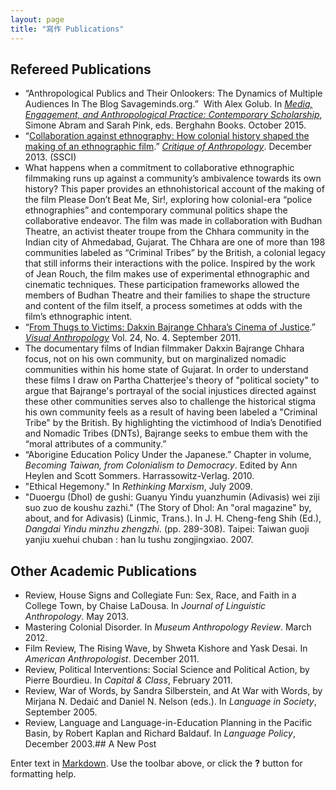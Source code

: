 ```yaml
---
layout: page
title: "寫作 Publications"
---
```


## Refereed Publications
- “Anthropological Publics and Their Onlookers: The Dynamics of Multiple Audiences In The Blog Savageminds.org.”  With Alex Golub. In *[Media, Engagement, and Anthropological Practice: Contemporary Scholarship](http://www.berghahnbooks.com/title.php?rowtag=PinkMedia)*, Simone Abram and Sarah Pink, eds. Berghahn Books. October 2015.
- “[Collaboration against ethnography: How colonial history shaped the making of an ethnographic film](https://www.academia.edu/3648076/Collaboration_against_ethnography_How_colonial_history_shaped_the_making_of_an_ethnographic_film).” *[Critique of Anthropology](http://coa.sagepub.com/content/33/4/390.short)*. December 2013. (SSCI)
 - What happens when a commitment to collaborative ethnographic filmmaking runs up against a community’s ambivalence towards its own history? This paper provides an ethnohistorical account of the making of the film Please Don’t Beat Me, Sir!, exploring how colonial-era “police ethnographies” and contemporary communal politics shape the collaborative endeavor. The film was made in collaboration with Budhan Theatre, an activist theater troupe from the Chhara community in the Indian city of Ahmedabad, Gujarat. The Chhara are one of more than 198 communities labeled as “Criminal Tribes” by the British, a colonial legacy that still informs their interactions with the police. Inspired by the work of Jean Rouch, the film makes use of experimental ethnographic and cinematic techniques. These participation frameworks allowed the members of Budhan Theatre and their families to shape the structure and content of the film itself, a process sometimes at odds with the film’s ethnographic intent.
- “[From Thugs to Victims: Dakxin Bajrange Chhara’s Cinema of Justice](https://www.academia.edu/806631/From_Thugs_to_Victims_Dakxin_Bajrange_Chharas_Cinema_of_Justice).” *[Visual Anthropology](http://www.tandfonline.com/doi/pdf/10.1080/08949468.2011.583571)* Vol. 24, No. 4. September 2011.
 - The documentary films of Indian filmmaker Dakxin Bajrange Chhara focus, not on his own community, but on marginalized nomadic communities within his home state of Gujarat. In order to understand these films I draw on Partha Chatterjee's theory of "political society" to argue that Bajrange's portrayal of the social injustices directed against these other communities serves also to challenge the historical stigma his own community feels as a result of having been labeled a "Criminal Tribe" by the British. By highlighting the victimhood of India’s Denotified and Nomadic Tribes (DNTs), Bajrange seeks to embue them with the “moral attributes of a community.”
- “Aborigine Education Policy Under the Japanese.” Chapter in volume, *Becoming Taiwan, from Colonialism to Democracy*. Edited by Ann Heylen and Scott Sommers. Harrassowitz-Verlag. 2010.
- "Ethical Hegemony." In *Rethinking Marxism*, July 2009.
- "Duoergu (Dhol) de gushi: Guanyu Yindu yuanzhumin (Adivasis) wei ziji suo zuo de koushu zazhi." (The Story of Dhol: An "oral magazine" by, about, and for Adivasis) (Linmic, Trans.). In J. H. Cheng-feng Shih (Ed.), *Dangdai Yindu minzhu zhengzhi*. (pp. 289-308). Taipei: Taiwan guoji yanjiu xuehui chuban : han lu tushu zongjingxiao. 2007.

## Other Academic Publications 
- Review, House Signs and Collegiate Fun: Sex, Race, and Faith in a College Town, by Chaise LaDousa. In *Journal of Linguistic Anthropology*. May 2013.
- Mastering Colonial Disorder. In *Museum Anthropology Review*. March 2012.
- Film Review, The Rising Wave, by Shweta Kishore and Yask Desai. In *American Anthropologist*. December 2011.
- Review, Political Interventions: Social Science and Political Action, by Pierre Bourdieu. In *Capital & Class*, February 2011.
- Review, War of Words, by Sandra Silberstein, and At War with Words, by Mirjana N. Dedaić and Daniel N. Nelson (eds.). In *Language in Society*, September 2005.
- Review, Language and Language-in-Education Planning in the Pacific Basin, by Robert Kaplan and Richard Baldauf. In *Language Policy*, December 2003.## A New Post

Enter text in [Markdown](http://daringfireball.net/projects/markdown/). Use the toolbar above, or click the **?** button for formatting help.
